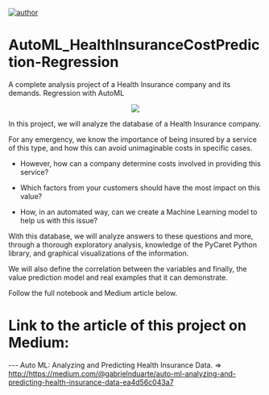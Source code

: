 [![author](https://img.shields.io/badge/author-gabrielduarte-red.svg)](https://www.linkedin.com/in/gabriel-duarte-671074146/)

# AutoML_HealthInsuranceCostPrediction-Regression
A complete analysis project of a Health Insurance company and its demands. Regression with AutoML

<p align="center">
  <img src="hi-cape.jpg" >
</p>

In this project, we will analyze the database of a Health Insurance company.

For any emergency, we know the importance of being insured by a service of this type, and how this can avoid unimaginable costs in specific cases.

- However, how can a company determine costs involved in providing this service?

- Which factors from your customers should have the most impact on this value?

- How, in an automated way, can we create a Machine Learning model to help us with this issue?


With this database, we will analyze answers to these questions and more, through a thorough exploratory analysis, knowledge of the PyCaret Python library, and graphical visualizations of the information.

We will also define the correlation between the variables and finally, the value prediction model and real examples that it can demonstrate.

Follow the full notebook and Medium article below.


# Link to the article of this project on Medium:
--- Auto ML: Analyzing and Predicting Health Insurance Data. => [http://](https://medium.com/@gabrielnduarte/auto-ml-analyzing-and-predicting-health-insurance-data-ea4d56c043a7)https://medium.com/@gabrielnduarte/auto-ml-analyzing-and-predicting-health-insurance-data-ea4d56c043a7
   

